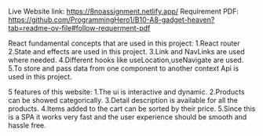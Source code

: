 Live Website link: https://8noassignment.netlify.app/
Requirement PDF: https://github.com/ProgrammingHero1/B10-A8-gadget-heaven?tab=readme-ov-file#follow-requerment-pdf

React fundamental concepts that are used in this project: 
1.React router
2.State and effects are used in this project.
3.Link and NavLinks are used where needed.
4.Different hooks like useLocation,useNavigate are used.
5.To store and pass data from one component to another context Api is used in this project.

5 features of this website:
1.The ui is interactive and dynamic.
2.Products can be showed categorically.
3.Detail description is available for all the products.
4.Items added to the cart can be sorted by their price.
5.Since this is a SPA it works very fast and the user experience should be smooth and hassle free.
  